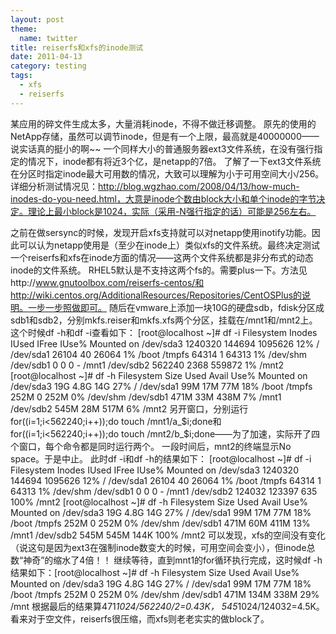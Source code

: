 ```yaml
---
layout: post
theme:
  name: twitter
title: reiserfs和xfs的inode测试
date: 2011-04-13
category: testing
tags:
  - xfs
  - reiserfs
---
```


某应用的碎文件生成太多，大量消耗inode，不得不做迁移调整。
原先的使用的NetApp存储，虽然可以调节inode，但是有一个上限，最高就是40000000——说实话真的挺小的啊~~
一个同样大小的普通服务器ext3文件系统，在没有强行指定的情况下，inode都有将近3个亿，是netapp的7倍。
了解了一下ext3文件系统在分区时指定inode最大可用数的情况，大致可以理解为小于可用空间大小/256。详细分析测试情况见：http://blog.wgzhao.com/2008/04/13/how-much-inodes-do-you-need.html，大意是inode个数由block大小和单个inode的字节决定。理论上最小block是1024，实际（采用-N强行指定的话）可能是256左右。

之前在做sersync的时候，发现开启xfs支持就可以对netapp使用inotify功能。因此可以认为netapp使用是（至少在inode上）类似xfs的文件系统。最终决定测试一个reiserfs和xfs在inode方面的情况——这两个文件系统都是非分布式的动态inode的文件系统。
RHEL5默认是不支持这两个fs的。需要plus一下。方法见http://www.gnutoolbox.com/reiserfs-centos/和http://wiki.centos.org/AdditionalResources/Repositories/CentOSPlus的说明。一步一步照做即可。
随后在vmware上添加一块10G的硬盘sdb，fdisk分区成sdb1和sdb2，分别mkfs.reiser和mkfs.xfs两个分区，挂载在/mnt1和/mnt2上。
这个时候df -h和df -i查看如下：
[root@localhost ~]# df -i
Filesystem            Inodes   IUsed   IFree IUse% Mounted on
/dev/sda3            1240320  144694 1095626   12% /
/dev/sda1              26104      40   26064    1% /boot
/tmpfs                 64314       1   64313    1% /dev/shm
/dev/sdb1                  0       0       0    -  /mnt1
/dev/sdb2             562240    2368  559872    1% /mnt2
[root@localhost ~]# df -h
Filesystem            Size  Used Avail Use% Mounted on
/dev/sda3              19G  4.8G   14G  27% /
/dev/sda1              99M   17M   77M  18% /boot
/tmpfs                252M     0  252M   0% /dev/shm
/dev/sdb1             471M  33M  438M   7% /mnt1
/dev/sdb2             545M   28M  517M   6% /mnt2
另开窗口，分别运行for((i=1;i<562240;i++));do touch /mnt1/a_$i;done和for((i=1;i<562240;i++));do touch /mnt2/b_$i;done——为了加速，实际开了四个窗口，每个命令都是同时运行两个。
一段时间后，mnt2的终端显示No space。于是中止。
此时df -i和df -h的结果如下：
[root@localhost ~]# df -i
Filesystem            Inodes   IUsed   IFree IUse% Mounted on
/dev/sda3            1240320  144694 1095626   12% /
/dev/sda1              26104      40   26064    1% /boot
/tmpfs                 64314       1   64313    1% /dev/shm
/dev/sdb1                  0       0       0    -  /mnt1
/dev/sdb2             124032  123397     635  100% /mnt2
[root@localhost ~]# df -h
Filesystem            Size  Used Avail Use% Mounted on
/dev/sda3              19G  4.8G   14G  27% /
/dev/sda1              99M   17M   77M  18% /boot
/tmpfs                252M     0  252M   0% /dev/shm
/dev/sdb1             471M   60M  411M  13% /mnt1
/dev/sdb2             545M  545M  144K 100% /mnt2
可以发现，xfs的空间没有变化（说这句是因为ext3在强制inode数变大的时候，可用空间会变小），但inode总数“神奇”的缩水了4倍！！
继续等待，直到mnt1的for循环执行完成，这时候df -h结果如下：[root@localhost ~]# df -h
Filesystem            Size  Used Avail Use% Mounted on
/dev/sda3              19G  4.8G   14G  27% /
/dev/sda1              99M   17M   77M  18% /boot
/tmpfs                252M     0  252M   0% /dev/shm
/dev/sdb1             471M  134M  338M  29% /mnt
根据最后的结果算471*1024/562240/2=0.43K， 545*1024/124032=4.5K。看来对于空文件，reiserfs很压缩，而xfs则老老实实的做block了。
